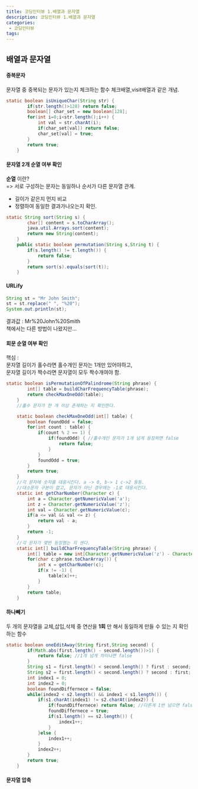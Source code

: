 ```yaml
---
title: 코딩인터뷰 1.배열과 문자열
description: 코딩인터뷰 1.배열과 문자열
categories:
 - 코딩인터뷰
tags:
---
```

## 배열과 문자열  
#### 중복문자
문자열 중 중복되는 문자가 있는지 체크하는 함수
체크배열,visit배열과 같은 개념.

```java
static boolean isUniqueChar(String str) {
		if(str.length()>128) return false;
		boolean[] char_set = new boolean[128];
		for(int i=0;i<str.length();i++) {
			int val = str.charAt(i);
			if(char_set[val]) return false;
			char_set[val] = true;
		}
		return true;
	}
```

#### 문자열 2개 순열 여부 확인  
**순열** 이란?   
=> 서로 구성하는 문자는 동일하나 순서가 다른 문자열 관계.  
* 길이가 같은지 먼지 비교
* 정렬하여 동일한 결과가나오는지 확인.  

```java
static String sort(String s) {
		char[] content = s.toCharArray();
		java.util.Arrays.sort(content);
		return new String(content);
	}
	public static boolean permutation(String s,String t) {
		if(s.length() != t.length()) {
			return false;
		}
		return sort(s).equals(sort(t));
	}
```

#### URLify  
```java
String st = "Mr John Smith";
st = st.replace(" ", "%20");
System.out.println(st);

```
결과값 : Mr%20John%20Smith  
책에서는 다른 방법이 나왔지만...

#### 회문 순열 여부 확인  
핵심 :   
문자열 길이가 홀수라면 홀수개인 문자는 1개만 있어야하고,  
문자열 길이가 짝수라면 문자열이 모두 짝수개여야 함.  
```java
static boolean isPermutationOfPalindrome(String phrase) {
		int[] table = buildCharFrequencyTable(phrase);
		return checkMaxOneOdd(table);
	}
	//홀수 문자가 한 개 이상 존재하는 지 확인한다.

	static boolean checkMaxOneOdd(int[] table) {
		boolean foundOdd = false;
		for(int count : table) {
			if(count % 2 == 1) {
				if(foundOdd) { //홀수개인 문자가 1개 넘게 등장하면 false
					return false;
				}
			}
			foundOdd = true;
		}
		return true;
	}
	//각 문자에 숫자를 대응시킨다. a -> 0, b-> 1 c->2 등등.
	//대소문자 구분이 없고, 문자가 아닌 경우에는 -1로 대응시킨다.
	static int getCharNumber(Character c) {
		int a = Character.getNumericValue('a');
		int z = Character.getNumericValue('z');
		int val = Character.getNumericValue(c);
		if(a <= val && val <= z) {
			return val - a;
		}
		return -1;
	}
	//각 문자가 몇번 등장했는 지 센다.
	static int[] buildCharFrequencyTable(String phrase) {
		int[] table = new int[Character.getNumericValue('z') - Character.getNumericValue('a')+1];
		for(char c:phrase.toCharArray()) {
			int x = getCharNumber(c);
			if(x != -1) {
				table[x]++;
			}
		}
		return table;
	}
```  
#### 하나빼기  
두 개의 문자열을 교체,삽입,삭제 중 연산을 **1회** 만 해서 동일하게 만들 수 있는 지 확인하는 함수  
```java
static boolean oneEditAway(String first,String second) {
		if(Math.abs(first.length() - second.length())>1) {
			return false; //1개 넘게 차이나면 false
		}
		String s1 = first.length() < second.length() ? first : second;
		String s2 = first.length() < second.length() ? second : first;
		int index1 = 0;
		int index2 = 0;
		boolean foundDiffernece = false;
		while(index2 < s2.length() && index1 < s1.length()) {
			if(s1.charAt(index1) != s2.charAt(index2)) {
				if(foundDiffernece) return false; //다른게 1번 넘으면 false
				foundDiffernece = true;
				if(s1.length() == s2.length()) {
					index1++;
				}
			}else {
				index1++;
			}
			index2++;
		}
		return true;
	}
```  
#### 문자열 압축  
